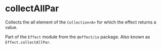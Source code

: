 # collectAllPar

Collects the all element of the `Collection<A>` for which the effect returns a value.

Part of the `Effect` module from the `@effect/io` package. Also known as `Effect.collectAllPar`.
